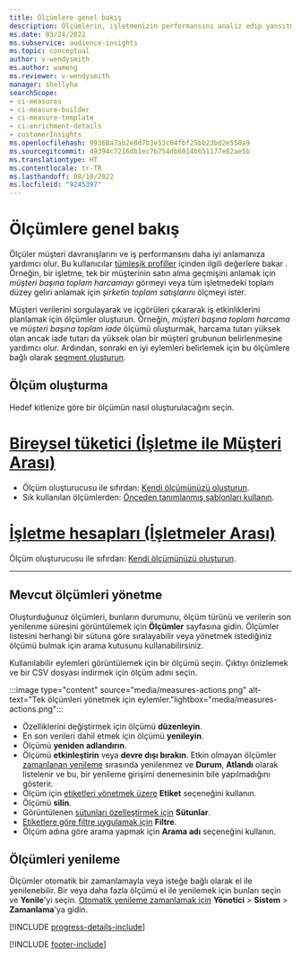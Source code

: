 ```yaml
---
title: Ölçümlere genel bakış
description: Ölçümlerin, işletmenizin performansını analiz edip yansıtmaya nasıl yardımcı olacağını öğrenin.
ms.date: 03/24/2022
ms.subservice: audience-insights
ms.topic: conceptual
author: v-wendysmith
ms.author: wameng
ms.reviewer: v-wendysmith
manager: shellyha
searchScope:
- ci-measures
- ci-measure-builder
- ci-measure-template
- ci-enrichment-details
- customerInsights
ms.openlocfilehash: 99368a7ab2e8d7b3e53c04fbf25bb23bd2e550a9
ms.sourcegitcommit: 49394c7216db1ec7b754db6014b651177e82ae5b
ms.translationtype: HT
ms.contentlocale: tr-TR
ms.lasthandoff: 08/10/2022
ms.locfileid: "9245397"
---
```

# <a name="measures-overview"></a>Ölçümlere genel bakış

Ölçüler müşteri davranışlarını ve iş performansını daha iyi anlamanıza yardımcı olur. Bu kullanıcılar [tümleşik profiller](data-unification.md) içinden ilgili değerlere bakar . Örneğin, bir işletme, tek bir müşterinin satın alma geçmişini anlamak için *müşteri başına toplam harcamayı* görmeyi veya tüm işletmedeki toplam düzey geliri anlamak için *şirketin toplam satışlarını* ölçmeyi ister.

Müşteri verilerini sorgulayarak ve içgörüleri çıkararak iş etkinliklerini planlamak için ölçümler oluşturun. Örneğin, *müşteri başına toplam harcama* ve *müşteri başına toplam iade* ölçümü oluşturmak, harcama tutarı yüksek olan ancak iade tutarı da yüksek olan bir müşteri grubunun belirlenmesine yardımcı olur. Ardından, sonraki en iyi eylemleri belirlemek için bu ölçümlere bağlı olarak [segment oluşturun](segments.md).

## <a name="create-a-measure"></a>Ölçüm oluşturma

Hedef kitlenize göre bir ölçümün nasıl oluşturulacağını seçin.

# <a name="individual-consumers-b-to-c"></a>[Bireysel tüketici (İşletme ile Müşteri Arası)](#tab/b2c)

- Ölçüm oluşturucusu ile sıfırdan: [Kendi ölçümünüzü oluşturun](measure-builder.md).
- Sık kullanılan ölçümlerden: [Önceden tanımlanmış şablonları kullanın](measure-templates.md).

# <a name="business-accounts-b-to-b"></a>[İşletme hesapları (İşletmeler Arası)](#tab/b2b)

Ölçüm oluşturucusu ile sıfırdan: [Kendi ölçümünüzü oluşturun](measure-builder.md).

---

## <a name="manage-existing-measures"></a>Mevcut ölçümleri yönetme

Oluşturduğunuz ölçümleri, bunların durumunu, ölçüm türünü ve verilerin son yenilenme süresini görüntülemek için **Ölçümler** sayfasına gidin. Ölçümler listesini herhangi bir sütuna göre sıralayabilir veya yönetmek istediğiniz ölçümü bulmak için arama kutusunu kullanabilirsiniz.

Kullanılabilir eylemleri görüntülemek için bir ölçümü seçin. Çıktıyı önizlemek ve bir CSV dosyası indirmek için ölçüm adını seçin.

:::image type="content" source="media/measures-actions.png" alt-text="Tek ölçümleri yönetmek için eylemler."lightbox="media/measures-actions.png":::

- Özelliklerini değiştirmek için ölçümü **düzenleyin**.
- En son verileri dahil etmek için ölçümü **yenileyin**.
- Ölçümü **yeniden adlandırın**.
- Ölçümü **etkinleştirin** veya **devre dışı bırakın**. Etkin olmayan ölçümler [zamanlanan yenileme](schedule-refresh.md) sırasında yenilenmez ve **Durum**, **Atlandı** olarak listelenir ve bu, bir yenileme girişimi denemesinin bile yapılmadığını gösterir.
- Ölçüm için [etiketleri yönetmek üzere](work-with-tags-columns.md#manage-tags) **Etiket** seçeneğini kullanın.
- Ölçümü **silin**.
- Görüntülenen [sütunları özelleştirmek için](work-with-tags-columns.md#customize-columns) **Sütunlar**.
- [Etiketlere göre filtre uygulamak için](work-with-tags-columns.md#filter-on-tags) **Filtre**.
- Ölçüm adına göre arama yapmak için **Arama adı** seçeneğini kullanın.

## <a name="refresh-measures"></a>Ölçümleri yenileme

Ölçümler otomatik bir zamanlamayla veya isteğe bağlı olarak el ile yenilenebilir. Bir veya daha fazla ölçümü el ile yenilemek için bunları seçin ve **Yenile**'yi seçin. [Otomatik yenileme zamanlamak için](schedule-refresh.md) **Yönetici** > **Sistem** > **Zamanlama**'ya gidin.

[!INCLUDE [progress-details-include](includes/progress-details-pane.md)]

[!INCLUDE [footer-include](includes/footer-banner.md)]
